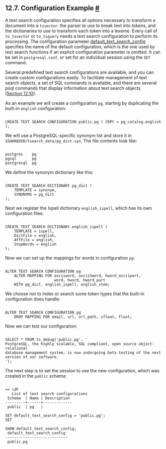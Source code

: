 ## 12.7. Configuration Example [#](#TEXTSEARCH-CONFIGURATION)

A text search configuration specifies all options necessary to transform a document into a `tsvector`: the parser to use to break text into tokens, and the dictionaries to use to transform each token into a lexeme. Every call of `to_tsvector` or `to_tsquery` needs a text search configuration to perform its processing. The configuration parameter [default\_text\_search\_config](runtime-config-client.html#GUC-DEFAULT-TEXT-SEARCH-CONFIG) specifies the name of the default configuration, which is the one used by text search functions if an explicit configuration parameter is omitted. It can be set in `postgresql.conf`, or set for an individual session using the `SET` command.

Several predefined text search configurations are available, and you can create custom configurations easily. To facilitate management of text search objects, a set of SQL commands is available, and there are several psql commands that display information about text search objects ([Section 12.10](textsearch-psql.html "12.10. psql Support")).

As an example we will create a configuration `pg`, starting by duplicating the built-in `english` configuration:

```

CREATE TEXT SEARCH CONFIGURATION public.pg ( COPY = pg_catalog.english );
```

We will use a PostgreSQL-specific synonym list and store it in `$SHAREDIR/tsearch_data/pg_dict.syn`. The file contents look like:

```

postgres    pg
pgsql       pg
postgresql  pg
```

We define the synonym dictionary like this:

```

CREATE TEXT SEARCH DICTIONARY pg_dict (
    TEMPLATE = synonym,
    SYNONYMS = pg_dict
);
```

Next we register the Ispell dictionary `english_ispell`, which has its own configuration files:

```

CREATE TEXT SEARCH DICTIONARY english_ispell (
    TEMPLATE = ispell,
    DictFile = english,
    AffFile = english,
    StopWords = english
);
```

Now we can set up the mappings for words in configuration `pg`:

```

ALTER TEXT SEARCH CONFIGURATION pg
    ALTER MAPPING FOR asciiword, asciihword, hword_asciipart,
                      word, hword, hword_part
    WITH pg_dict, english_ispell, english_stem;
```

We choose not to index or search some token types that the built-in configuration does handle:

```

ALTER TEXT SEARCH CONFIGURATION pg
    DROP MAPPING FOR email, url, url_path, sfloat, float;
```

Now we can test our configuration:

```

SELECT * FROM ts_debug('public.pg', '
PostgreSQL, the highly scalable, SQL compliant, open source object-relational
database management system, is now undergoing beta testing of the next
version of our software.
');
```

The next step is to set the session to use the new configuration, which was created in the `public` schema:

```

=> \dF
   List of text search configurations
 Schema  | Name | Description
---------+------+-------------
 public  | pg   |

SET default_text_search_config = 'public.pg';
SET

SHOW default_text_search_config;
 default_text_search_config
----------------------------
 public.pg
```